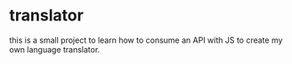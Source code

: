 # translator
this is a small project to learn how to consume an API with JS to create my own language translator.
